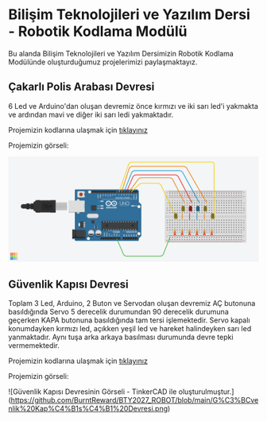 # Bilişim Teknolojileri ve Yazılım Dersi - Robotik Kodlama Modülü
Bu alanda Bilişim Teknolojileri ve Yazılım Dersimizin Robotik Kodlama Modülünde oluşturduğumuz projelerimizi paylaşmaktayız.

## Çakarlı Polis Arabası Devresi
6 Led ve Arduino'dan oluşan devremiz önce kırmızı ve iki sarı led'i yakmakta ve ardından mavi ve diğer iki sarı ledi yakmaktadır.

Projemizin kodlarına ulaşmak için [tıklayınız](https://github.com/BurntReward/BTY2027_ROBOT/blob/main/%C3%87akarl%C4%B1%20Polis%20Arabas%C4%B1%20Devresi%20Kodu.ino)

Projemizin görseli:

![Çakarlı Polis Arabası Devresinin Görseli - TinkerCAD ile oluşturulmuştur.](https://github.com/BurntReward/BTY2027_ROBOT/blob/main/%C3%87akarl%C4%B1%20Polis%20Arabas%C4%B1%20Devresi.png)

## Güvenlik Kapısı Devresi
Toplam 3 Led, Arduino, 2 Buton ve Servodan oluşan devremiz AÇ butonuna basıldığında Servo 5 derecelik durumundan 90 derecelik durumuna geçerken KAPA butonuna basıldığında tam tersi işlemektedir. Servo kapalı konumdayken kırmızı led, açıkken yeşil led ve hareket halindeyken sarı led yanmaktadır. Aynı tuşa arka arkaya basılması durumunda devre tepki vermemektedir.

Projemizin kodlarına ulaşmak için [tıklayınız](https://github.com/BurntReward/BTY2027_ROBOT/blob/main/G%C3%BCvenlik%20Kap%C4%B1s%C4%B1%20Devresi%20Kodu.ino)

Projemizin görseli:

![Güvenlik Kapısı Devresinin Görseli - TinkerCAD ile oluşturulmuştur.]
(https://github.com/BurntReward/BTY2027_ROBOT/blob/main/G%C3%BCvenlik%20Kap%C4%B1s%C4%B1%20Devresi.png)
